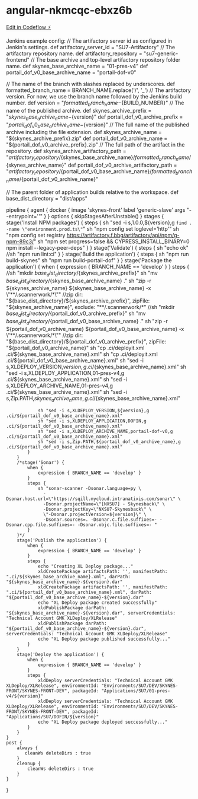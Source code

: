 # angular-nkmcqc-ebxz6b

[Edit in Codeflow ⚡️](https://stackblitz.com/~/github.com/tamyfabius/angular-nkmcqc-ebxz6b)

Jenkins example config:
// The artifactory server id as configured in Jenkin's settings.
def artifactory_server_id = "SU7-Artifactory"
// The artifactory repository name.
def artifactory_repository = "su7-generic-frontend"
// The base archive and top-level artifactory repository folder name.
def skynes_base_archive_name = "01-pres-v4"
def portail_dof_v0_base_archive_name = "portail-dof-v0"

// The name of the branch with slashes replaced by underscores.
def formatted_branch_name = BRANCH_NAME.replace('/', '_')
// The artifactory version. For now, we use the branch name followed by the Jenkins build number.
def version = "${formatted_branch_name}-${BUILD_NUMBER}"
// The name of the published archive.
def skynes_archive_prefix = "${skynes_base_archive_name}-${version}"
def portail_dof_v0_archive_prefix = "${portail_dof_v0_base_archive_name}-${version}"
// The full name of the published archive including the file extension.
def skynes_archive_name = "${skynes_archive_prefix}.zip"
def portail_dof_v0_archive_name = "${portail_dof_v0_archive_prefix}.zip"
// The full path of the artifact in the repository.
def skynes_archive_artifactory_path = "${artifactory_repository}/${skynes_base_archive_name}/${formatted_branch_name}/${skynes_archive_name}"
def portail_dof_v0_archive_artifactory_path = "${artifactory_repository}/${portail_dof_v0_base_archive_name}/${formatted_branch_name}/${portail_dof_v0_archive_name}"

// The parent folder of application builds relative to the workspace.
def base_dist_directory = "dist/apps"

pipeline {
    agent {
        docker {
            image 'skynes-front'
            label 'generic-slave'
            args "--entrypoint=''"
        }
    }
    options {
        skipStagesAfterUnstable()
    }
    stages {
        stage('Install NPM packages') {
            steps {
                sh "sed -i s,1.0.0,${version},g `find . -name \"environment.prod.ts\"`"
                sh "npm config set loglevel='http'"
                sh "npm config set registry https://artifactory.f.bbg/artifactory/api/npm/g-npm-89c3/"
                sh "npm set progress=false && CYPRESS_INSTALL_BINARY=0 npm install --legacy-peer-deps"
            }
        }
        stage('Validate') {
            steps {
                sh "echo ok"
                //sh "npm run lint:ci"
            }
        }
        stage('Build the application') {
            steps {
                sh "npm run build-skynes"
                sh "npm run build-portail-dof"
            }
        }
        stage('Package the application') {
            when {
                expression { BRANCH_NAME == 'develop' }
            }
            steps {
                //sh "mkdir ${base_dist_directory}/${skynes_archive_prefix}"
                sh "mv ${base_dist_directory}/${skynes_base_archive_name} ."
                sh "zip -r ${skynes_archive_name} ${skynes_base_archive_name} -x \"**/.scannerwork/*\""
                //zip dir: "${base_dist_directory}/${skynes_archive_prefix}", zipFile: "${skynes_archive_name}", exclude: "**/.scannerwork/*"
                //sh "mkdir ${base_dist_directory}/${portail_dof_v0_archive_prefix}"
                sh "mv ${base_dist_directory}/${portail_dof_v0_base_archive_name} ."
                sh "zip -r ${portail_dof_v0_archive_name} ${portail_dof_v0_base_archive_name} -x \"**/.scannerwork/*\""
                //zip dir: "${base_dist_directory}/${portail_dof_v0_archive_prefix}", zipFile: "${portail_dof_v0_archive_name}"
                sh "cp .ci/deployit.xml .ci/${skynes_base_archive_name}.xml"
                sh "cp .ci/deployit.xml .ci/${portail_dof_v0_base_archive_name}.xml"
                sh "sed -i s,XLDEPLOY_VERSION,${version},g .ci/${skynes_base_archive_name}.xml"
                sh "sed -i s,XLDEPLOY_APPLICATION,01-pres-v4,g .ci/${skynes_base_archive_name}.xml"
                sh "sed -i s,XLDEPLOY_ARCHIVE_NAME,01-pres-v4,g .ci/${skynes_base_archive_name}.xml"
                sh "sed -i s,Zip.PATH,${skynes_archive_name},g .ci/${skynes_base_archive_name}.xml"

                sh "sed -i s,XLDEPLOY_VERSION,${version},g .ci/${portail_dof_v0_base_archive_name}.xml"
                sh "sed -i s,XLDEPLOY_APPLICATION,DOFIN,g .ci/${portail_dof_v0_base_archive_name}.xml"
                sh "sed -i s,XLDEPLOY_ARCHIVE_NAME,portail-dof-v0,g .ci/${portail_dof_v0_base_archive_name}.xml"
                sh "sed -i s,Zip.PATH,${portail_dof_v0_archive_name},g .ci/${portail_dof_v0_base_archive_name}.xml"
            }
        }
        /*stage('Sonar') {
            when {
                expression { BRANCH_NAME == 'develop' }
            }
            steps {
                sh "sonar-scanner -Dsonar.language=py \
                  -Dsonar.host.url=\"https://sqill.mycloud.intranatixis.com/sonar\" \
                  -Dsonar.projectName=\"[NXSU7] - Skynesback\" \
                  -Dsonar.projectKey=\"NXSU7-Skynesback\" \
                  \"-Dsonar.projectVersion=${version}\" \
                  -Dsonar.sources=. -Dsonar.c.file.suffixes=- -Dsonar.cpp.file.suffixes=- -Dsonar.objc.file.suffixes=- "
            }
        }*/
        stage('Publish the application') {
            when {
                expression { BRANCH_NAME == 'develop' }
            }
            steps {
                echo "Creating XL Deploy package..."
                xldCreatePackage artifactsPath: '', manifestPath: ".ci/${skynes_base_archive_name}.xml", darPath: "${skynes_base_archive_name}-${version}.dar"
                xldCreatePackage artifactsPath: '', manifestPath: ".ci/${portail_dof_v0_base_archive_name}.xml", darPath: "${portail_dof_v0_base_archive_name}-${version}.dar"
                echo "XL Deploy package created successfully"
                xldPublishPackage darPath: "${skynes_base_archive_name}-${version}.dar", serverCredentials: "Technical Account GMK XLDeploy/XLRelease"
                xldPublishPackage darPath: "${portail_dof_v0_base_archive_name}-${version}.dar", serverCredentials: "Technical Account GMK XLDeploy/XLRelease"
                echo "XL Deploy package published successfully..."
            }
        }
        stage('Deploy the application') {
            when {
                expression { BRANCH_NAME == 'develop' }
            }
            steps {
                xldDeploy serverCredentials: "Technical Account GMK XLDeploy/XLRelease", environmentId: "Environments/SU7/DEV/SKYNES-FRONT/SKYNES-FRONT-DEV", packageId: "Applications/SU7/01-pres-v4/${version}"
                xldDeploy serverCredentials: "Technical Account GMK XLDeploy/XLRelease", environmentId: "Environments/SU7/DEV/SKYNES-FRONT/SKYNES-FRONT-DEV", packageId: "Applications/SU7/DOFIN/${version}"
                echo "XL Deploy package deployed successfully..."
            }
        }
    }
    post {
        always {
           cleanWs deleteDirs : true
        }
        cleanup {
            cleanWs deleteDirs : true
        }
    }
}
